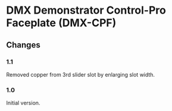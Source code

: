 # DMX Demonstrator Control-Pro Faceplate (DMX-CPF)

## Changes

### 1.1

Removed copper from 3rd slider slot by enlarging slot width.

### 1.0

Initial version.
